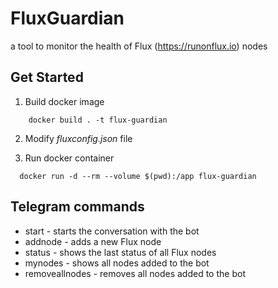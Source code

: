 # FluxGuardian
a tool to monitor the health of Flux (https://runonflux.io) nodes

## Get Started
1. Build docker image
```shell
    docker build . -t flux-guardian
```

2. Modify *fluxconfig.json* file

3. Run docker container
```shell
  docker run -d --rm --volume $(pwd):/app flux-guardian 
```

## Telegram commands
* start - starts the conversation with the bot
* addnode - adds a new Flux node
* status - shows the last status of all Flux nodes
* mynodes - shows all nodes added to the bot
* removeallnodes - removes all nodes added to the bot